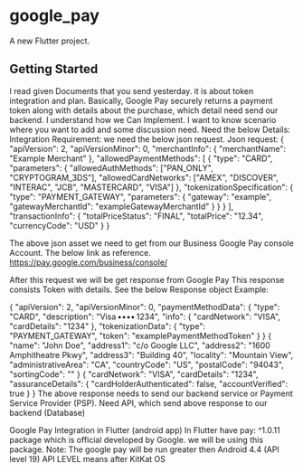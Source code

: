# google_pay

A new Flutter project.

## Getting Started

I read given Documents that you send yesterday.  it is about token integration and plan. Basically, Google Pay securely returns a payment token along with details about the purchase, which detail need send our backend. 
I understand how we Can Implement. I want to know scenario where you want to add and some discussion need.
Need the below Details: 
Integration Requirement:
we need the below json request.
Json request:
{
  "apiVersion": 2,
  "apiVersionMinor": 0,
  "merchantInfo": {
    "merchantName": "Example Merchant"
  },
  "allowedPaymentMethods": [
    {
      "type": "CARD",
      "parameters": {
        "allowedAuthMethods": ["PAN_ONLY", "CRYPTOGRAM_3DS"],
        "allowedCardNetworks": ["AMEX", "DISCOVER", "INTERAC", "JCB", "MASTERCARD", "VISA"]
      },
      "tokenizationSpecification": {
        "type": "PAYMENT_GATEWAY",
        "parameters": {
          "gateway": "example",
          "gatewayMerchantId": "exampleGatewayMerchantId"
        }
      }
    }
  ],
  "transactionInfo": {
    "totalPriceStatus": "FINAL",
    "totalPrice": "12.34",
    "currencyCode": "USD"
  }
}


The above json asset we need to get from our Business Google Pay console Account.
The below link  as reference.
https://pay.google.com/business/console/

After this request we will be get response from Google Pay This response consists Token with details.
See the below Response object Example:

{
  "apiVersion": 2,
  "apiVersionMinor": 0,
  "paymentMethodData": {
    "type": "CARD",
    "description": "Visa •••• 1234",
    "info": {
      "cardNetwork": "VISA",
      "cardDetails": "1234"
    },
    "tokenizationData": {
      "type": "PAYMENT_GATEWAY",
      "token": "examplePaymentMethodToken"
    }
  }
  {
  "name": "John Doe",
  "address1": "c/o Google LLC",
  "address2": "1600 Amphitheatre Pkwy",
  "address3": "Building 40",
  "locality": "Mountain View",
  "administrativeArea": "CA",
  "countryCode": "US",
  "postalCode": "94043",
  "sortingCode": ""
}
{
  "cardNetwork": "VISA",
  "cardDetails": "1234",
  "assuranceDetails": {
    "cardHolderAuthenticated": false,
    "accountVerified": true
  }
}
The above response needs to send our backend service or Payment Service Provider (PSP).
Need API, which send above response to our backend (Database)

Google Pay Integration in Flutter (android app) 
In Flutter have pay: ^1.0.11 package which is official developed by Google. we will be using this package.
Note: The google pay will be run greater then Android 4.4 (API level 19) API LEVEL means after KitKat OS

